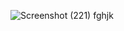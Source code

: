 ![Screenshot (221)](https://user-images.githubusercontent.com/99093515/157855812-73c4b84f-f82b-4321-b728-50bedc4318e2.png)
fghjk